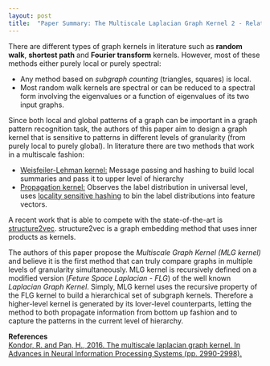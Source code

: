 ```yaml
---
layout: post
title:  "Paper Summary: The Multiscale Laplacian Graph Kernel 2 - Related Work"
---
```

There are different types of graph kernels in literature such as **random walk**, **shortest path** and **Fourier transform** kernels. However, most of these methods either purely local or purely spectral:
- Any method based on *subgraph counting* (triangles, squares) is local.
- Most random walk kernels are spectral or can be reduced to a spectral form involving the eigenvalues or a function of eigenvalues of its two input graphs.

Since both local and global patterns of a graph can be important in a graph pattern recognition task, the authors of this paper aim to design a graph kernel that is sensitive to patterns in different levels of granularity (from purely local to purely global). In literature there are two methods that work in a multiscale fashion:
- [Weisfeiler-Lehman kernel:](http://www.jmlr.org/papers/volume12/shervashidze11a/shervashidze11a.pdf) Message passing and hashing to build local summaries and pass it to upper level of hierarchy
- [Propagation kernel:](https://link.springer.com/article/10.1007/s10994-015-5517-9) Observes the label distribution in universal level, uses [locality sensitive hashing](https://en.wikipedia.org/wiki/Locality-sensitive_hashing) to bin the label distributions into feature vectors.

A recent work that is able to compete with the state-of-the-art is [structure2vec](http://proceedings.mlr.press/v48/daib16.pdf). structure2vec is a graph embedding method that uses inner products as kernels.

The authors of this paper propose the *Multiscale Graph Kernel (MLG kernel)* and believe it is the first method that can truly compare graphs in multiple levels of granularity simultaneously. MLG kernel is recursively defined on a modified version (*Feture Space Laplacian - FLG*) of the well known *Laplacian Graph Kernel*. Simply, MLG kernel uses the recursive property of the FLG kernel to build a hierarchical set of subgraph kernels. Therefore a higher-level kernel is generated by its lover-level counterparts, letting the method to both propagate information from bottom up fashion and to capture the patterns in the current level of hierarchy.

**References**  
[Kondor, R. and Pan, H., 2016. The multiscale laplacian graph kernel. In Advances in Neural Information Processing Systems (pp. 2990-2998).](https://papers.nips.cc/paper/6135-the-multiscale-laplacian-graph-kernel.pdf)
